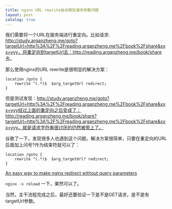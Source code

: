 ```yaml
---
title: nginx URL rewrite自动增加请求参数问题
layout: post
catalog: true
---
```



我们需要将一个URL在服务端进行重定向。比如请求: http://study.arganzheng.me/goto?targetUrl=http%3A%2F%2Freading.arganzheng.me%2Fbook%2Fshare&xxx=yyy，将重定向到targetUrl去：http://reading.arganzheng.me/book/share 去。

那么使用nginx的URL rewrite是很明显的解决方案：

 	location /goto {
        rewrite ^(.*)$  $arg_targetUrl redirect;
    }

但是测试发现：http://study.arganzheng.me/goto?targetUrl=http%3A%2F%2Freading.arganzheng.me%2Fbook%2Fshare&xxx=yyy经过上面的重定向之后变成了：http://reading.arganzheng.me/book/share?targetUrl=http%3A%2F%2Freading.arganzheng.me%2Fbook%2Fshare&xxx=yyy。就是请求字符串很讨厌的仍然被带上了。

谷歌了一下，发现很多人也遇到这个问题，解决方案很简单，只要在重定向的URL后面加上问号?作为结束符就可以了：

 	location /goto {
        rewrite ^(.*)$  $arg_targetUrl? redirect;
    }

[An easy way to make nginx redirect without query parameters](https://avitu.wordpress.com/2010/09/14/an-easy-way-to-make-nginx-remove-query-parameters-from-a-request/)

`nginx -s reload` 一下，果然可以了。

当然，主干流程完成之后，最好还要验证一下是不是GET请求，是不是有targetUrl参数。